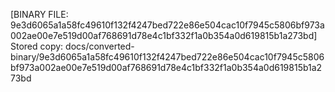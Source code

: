 [BINARY FILE: 9e3d6065a1a58fc49610f132f4247bed722e86e504cac10f7945c5806bf973a002ae00e7e519d00af768691d78e4c1bf332f1a0b354a0d619815b1a273bd]
Stored copy: docs/converted-binary/9e3d6065a1a58fc49610f132f4247bed722e86e504cac10f7945c5806bf973a002ae00e7e519d00af768691d78e4c1bf332f1a0b354a0d619815b1a273bd
